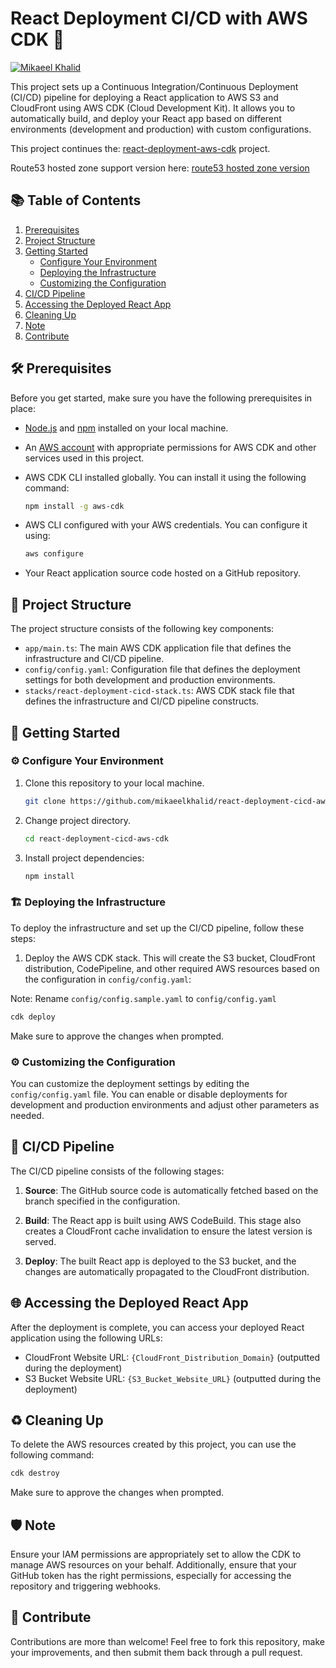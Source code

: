 # React Deployment CI/CD with AWS CDK 🚀

[![Mikaeel Khalid](https://badgen.now.sh/badge/by/mikaeelkhalid/purple)](https://github.com/mikaeelkhalid)

This project sets up a Continuous Integration/Continuous Deployment (CI/CD) pipeline for deploying a React application to AWS S3
and CloudFront using AWS CDK (Cloud Development Kit). It allows you to automatically build, and deploy your React app based on
different environments (development and production) with custom configurations.

This project continues the: [react-deployment-aws-cdk](https://github.com/mikaeelkhalid/react-deployment-aws-cdk) project.

Route53 hosted zone support version here: [route53 hosted zone version](https://github.com/mikaeelkhalid/react-deployment-cicd-aws-cdk/tree/route53-version)

## 📚 Table of Contents

1. [Prerequisites](#prerequisites)
2. [Project Structure](#project-structure)
3. [Getting Started](#getting-started)
   - [Configure Your Environment](#configure-your-environment)
   - [Deploying the Infrastructure](#deploying-the-infrastructure)
   - [Customizing the Configuration](#customizing-the-configuration)
4. [CI/CD Pipeline](#ci/cd-pipeline)
5. [Accessing the Deployed React App](#accessing-the-deployed-react-app)
6. [Cleaning Up](#cleaning-up)
7. [Note](#Note)
8. [Contribute](#Contribute)

## 🛠 Prerequisites

Before you get started, make sure you have the following prerequisites in place:

- [Node.js](https://nodejs.org/) and [npm](https://www.npmjs.com/) installed on your local machine.
- An [AWS account](https://aws.amazon.com/) with appropriate permissions for AWS CDK and other services used in this project.
- AWS CDK CLI installed globally. You can install it using the following command:

  ```bash
  npm install -g aws-cdk
  ```

- AWS CLI configured with your AWS credentials. You can configure it using:

  ```bash
  aws configure
  ```

- Your React application source code hosted on a GitHub repository.

## 📂 Project Structure

The project structure consists of the following key components:

- `app/main.ts`: The main AWS CDK application file that defines the infrastructure and CI/CD pipeline.
- `config/config.yaml`: Configuration file that defines the deployment settings for both development and production environments.
- `stacks/react-deployment-cicd-stack.ts`: AWS CDK stack file that defines the infrastructure and CI/CD pipeline constructs.

## 🚀 Getting Started

### ⚙️ Configure Your Environment

1. Clone this repository to your local machine.

   ```bash
   git clone https://github.com/mikaeelkhalid/react-deployment-cicd-aws-cdk.git
   ```

2. Change project directory.

   ```bash
   cd react-deployment-cicd-aws-cdk
   ```

3. Install project dependencies:

   ```bash
   npm install
   ```

### 🏗 Deploying the Infrastructure

To deploy the infrastructure and set up the CI/CD pipeline, follow these steps:

1. Deploy the AWS CDK stack. This will create the S3 bucket, CloudFront distribution, CodePipeline, and other required AWS
   resources based on the configuration in `config/config.yaml`:

Note: Rename `config/config.sample.yaml` to `config/config.yaml`

```bash
cdk deploy
```

Make sure to approve the changes when prompted.

### ⚙️ Customizing the Configuration

You can customize the deployment settings by editing the `config/config.yaml` file. You can enable or disable deployments for
development and production environments and adjust other parameters as needed.

## 🚀 CI/CD Pipeline

The CI/CD pipeline consists of the following stages:

1. **Source**: The GitHub source code is automatically fetched based on the branch specified in the configuration.

2. **Build**: The React app is built using AWS CodeBuild. This stage also creates a CloudFront cache invalidation to ensure the
   latest version is served.

3. **Deploy**: The built React app is deployed to the S3 bucket, and the changes are automatically propagated to the CloudFront
   distribution.

## 🌐 Accessing the Deployed React App

After the deployment is complete, you can access your deployed React application using the following URLs:

- CloudFront Website URL: `{CloudFront_Distribution_Domain}` (outputted during the deployment)
- S3 Bucket Website URL: `{S3_Bucket_Website_URL}` (outputted during the deployment)

## ♻️ Cleaning Up

To delete the AWS resources created by this project, you can use the following command:

```bash
cdk destroy
```

Make sure to approve the changes when prompted.

## 🛡️ Note

Ensure your IAM permissions are appropriately set to allow the CDK to manage AWS resources on your behalf. Additionally, ensure
that your GitHub token has the right permissions, especially for accessing the repository and triggering webhooks.

## 🙌 Contribute

Contributions are more than welcome! Feel free to fork this repository, make your improvements, and then submit them back through
a pull request.

